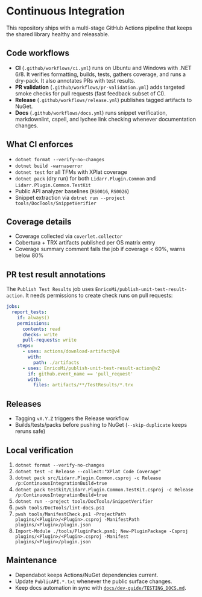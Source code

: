 # Continuous Integration

This repository ships with a multi-stage GitHub Actions pipeline that keeps the shared library healthy and releasable.

## Code workflows

- **CI** (`.github/workflows/ci.yml`) runs on Ubuntu and Windows with .NET 6/8. It verifies formatting, builds, tests, gathers coverage, and runs a dry-pack. It also annotates PRs with test results.
- **PR validation** (`.github/workflows/pr-validation.yml`) adds targeted smoke checks for pull requests (fast feedback subset of CI).
- **Release** (`.github/workflows/release.yml`) publishes tagged artifacts to NuGet.
- **Docs** (`.github/workflows/docs.yml`) runs snippet verification, markdownlint, cspell, and lychee link checking whenever documentation changes.

## What CI enforces

- `dotnet format --verify-no-changes`
- `dotnet build -warnaserror`
- `dotnet test` for all TFMs with XPlat coverage
- `dotnet pack` (dry run) for both `Lidarr.Plugin.Common` and `Lidarr.Plugin.Common.TestKit`
- Public API analyzer baselines (`RS0016`, `RS0026`)
- Snippet extraction via `dotnet run --project tools/DocTools/SnippetVerifier`

## Coverage details

- Coverage collected via `coverlet.collector`
- Cobertura + TRX artifacts published per OS matrix entry
- Coverage summary comment fails the job if coverage < 60%, warns below 80%

## PR test result annotations

The `Publish Test Results` job uses `EnricoMi/publish-unit-test-result-action`. It needs permissions to create check runs on pull requests:

```yaml
jobs:
  report_tests:
    if: always()
    permissions:
      contents: read
      checks: write
      pull-requests: write
    steps:
      - uses: actions/download-artifact@v4
        with:
          path: ./artifacts
      - uses: EnricoMi/publish-unit-test-result-action@v2
        if: github.event_name == 'pull_request'
        with:
          files: artifacts/**/TestResults/*.trx
```

## Releases

- Tagging `vX.Y.Z` triggers the Release workflow
- Builds/tests/packs before pushing to NuGet (`--skip-duplicate` keeps reruns safe)

## Local verification

1. `dotnet format --verify-no-changes`
2. `dotnet test -c Release --collect:"XPlat Code Coverage"`
3. `dotnet pack src/Lidarr.Plugin.Common.csproj -c Release /p:ContinuousIntegrationBuild=true`
4. `dotnet pack testkit/Lidarr.Plugin.Common.TestKit.csproj -c Release /p:ContinuousIntegrationBuild=true`
5. `dotnet run --project tools/DocTools/SnippetVerifier`
6. `pwsh tools/DocTools/lint-docs.ps1`
7. `pwsh tools/ManifestCheck.ps1 -ProjectPath plugins/<Plugin>/<Plugin>.csproj -ManifestPath plugins/<Plugin>/plugin.json`
8. `Import-Module ./tools/PluginPack.psm1; New-PluginPackage -Csproj plugins/<Plugin>/<Plugin>.csproj -Manifest plugins/<Plugin>/plugin.json`

## Maintenance

- Dependabot keeps Actions/NuGet dependencies current.
- Update `PublicAPI.*.txt` whenever the public surface changes.
- Keep docs automation in sync with [`docs/dev-guide/TESTING_DOCS.md`](TESTING_DOCS.md).



